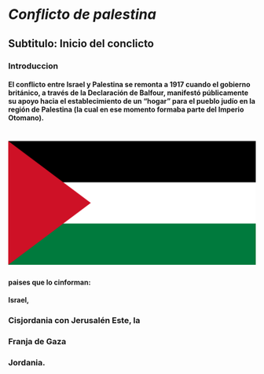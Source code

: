 # ***Conflicto de palestina***

## Subtitulo: Inicio del conclicto

### Introduccion

#### El conflicto entre Israel y Palestina se remonta a 1917 cuando el gobierno británico, a través de la Declaración de Balfour, manifestó públicamente su apoyo hacia el establecimiento de un “hogar” para el pueblo judío en la región de Palestina (la cual en ese momento formaba parte del Imperio Otomano).

# ![img_2.png](imagen/img_2.png)

#### paises que lo cinforman: 

#### Israel, 
### Cisjordania con Jerusalén Este, la 
### Franja de Gaza 
### Jordania.








 




